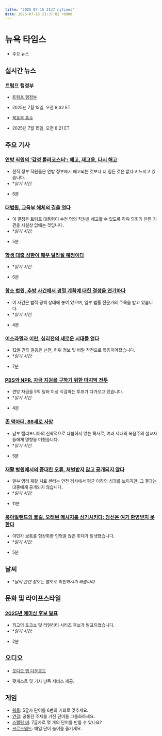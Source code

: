 ```yaml
---
title: "2025 07 15 2137 nytimes"
date: 2025-07-15 21:37:02 +0900
---
```


# 뉴욕 타임스
- 주요 뉴스

## 실시간 뉴스

### 트럼프 행정부
- [트럼프 행정부](https://www.nytimes.com/live/2025/07/15/us/trump-news)

- 2025년 7월 15일, 오전 8:32 ET
- [북동부 홍수](https://www.nytimes.com/live/2025/07/15/nyregion/new-york-jersey-floods)
- 2025년 7월 15일, 오전 8:21 ET
## 주요 기사

### [연방 직원의 '감정 롤러코스터': 해고, 재고용, 다시 해고](https://www.nytimes.com/2025/07/15/us/politics/fired-federal-workers-trump.html)

- 전직 정부 직원들은 연방 정부에서 해고되는 것보다 더 힘든 것은 없다고 느끼고 있습니다.
- **읽기 시간:*
* 6분
### [대법원, 교육부 해체의 길을 열다](https://www.nytimes.com/2025/07/14/us/politics/supreme-court-education-department.html)

- 이 결정은 트럼프 대통령이 수천 명의 직원을 해고할 수 있도록 하여 의회가 만든 기관을 사실상 없애는 것입니다.
- **읽기 시간:*
* 5분
### [학생 대출 상환이 매우 달라질 예정이다](https://www.nytimes.com/2025/07/15/your-money/student-loans/student-loan-repayment-plans.html)

- **읽기 시간:*
* 6분
### [항소 법원, 추방 사건에서 경멸 계획에 대한 결정을 연기하다](https://www.nytimes.com/2025/07/15/us/politics/appeals-court-trump-contempt-el-salvador-deportation.html)

- 이 사건은 법적 공백 상태에 놓여 있으며, 일부 법률 전문가의 주목을 받고 있습니다.
- **읽기 시간:*
* 4분
### [이스라엘과 이란, 심리전의 새로운 시대를 열다](https://www.nytimes.com/2025/07/15/technology/israel-iran-psychological-warfare.html)

- 12일 간의 갈등은 선전, 허위 정보 및 비밀 작전으로 특징지어졌습니다.
- **읽기 시간:*
* 7분
### [PBS와 NPR, 자금 지원을 구하기 위한 마지막 전투](https://www.nytimes.com/2025/07/15/business/media/npr-pbs-funding-fight.html)

- 연방 자금을 5억 달러 이상 삭감하는 투표가 다가오고 있습니다.
- **읽기 시간:*
* 4분
### [존 맥아더, 86세로 사망](https://www.nytimes.com/2025/07/15/us/politics/john-macarthur-dead.html)

- 남부 캘리포니아의 신학적으로 타협하지 않는 목사로, 여러 세대의 복음주의 설교자들에게 영향을 미쳤습니다.
- **읽기 시간:*
* 5분
### [재활 병원에서의 중대한 오류, 처벌받지 않고 공개되지 않다](https://www.nytimes.com/2025/07/15/health/even-grave-errors-at-rehab-hospitals-go-unpenalized-and-undisclosed.html)

- 일부 영리 재활 치료 센터는 안전 검사에서 평균 이하의 성과를 보이지만, 그 결과는 대중에게 공개되지 않습니다.
- **읽기 시간:*
* 11분
### [북아일랜드의 불길, 오래된 메시지를 상기시키다: 당신은 여기 환영받지 못한다](https://www.nytimes.com/2025/07/15/world/europe/northern-ireland-bonfire-arson-ballymena-riots.html)

- 이민자 보트를 형상화한 인형을 얹은 화재가 발생했습니다.
- **읽기 시간:*
* 5분
## 날씨
- **날씨 관련 정보는 별도로 확인하시기 바랍니다.*

## 문화 및 라이프스타일

### [2025년 에미상 후보 발표](https://www.nytimes.com/2025/07/15/arts/television/emmy-nominations-2025.html)

- 최고의 토크쇼 및 리얼리티 시리즈 후보가 발표되었습니다.
- **읽기 시간:*
* 2분
## 오디오
- [오디오 앱 다운로드](https://www.nytimes.com/audio/app)

- 팟캐스트 및 기사 낭독 서비스 제공.
## 게임
- [워들](https://www.nytimes.com/games/wordle/index.html): 5글자 단어를 6번의 기회로 맞추세요.
- [연결](https://www.nytimes.com/games/connections?GAMES_connectionsRollout_1130=1_ConnectionsV2): 공통된 주제를 가진 단어를 그룹화하세요.
- [스펠링 비](https://www.nytimes.com/puzzles/spelling-bee): 7글자로 몇 개의 단어를 만들 수 있나요?
- [크로스워드](https://www.nytimes.com/crosswords): 매일 단어 놀이를 즐기세요.